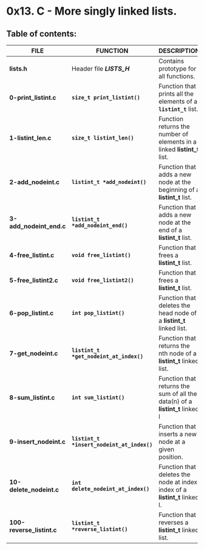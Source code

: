 # 0x13. C - More singly linked lists.

## Table of contents:

|          FILE           |                 FUNCTION                   |                                 DESCRIPTION                                  |
| ----------------------- | ------------------------------------------ | ---------------------------------------------------------------------------- |
| **lists.h**             | Header file **_LISTS_H_**                  | Contains prototype for all functions.                                        |
| **0-print_listint.c**   | **`size_t print_listint()`**               | Function that prints all the elements of a **`listint_t`** list.             |
| **1-listint_len.c**     | **`size_t listint_len()`**                 | Function returns the number of elements in a linked **listint_t** list.      |
| **2-add_nodeint.c**     | **`listint_t *add_nodeint()`**             | Function that adds a new node at the beginning of a **listint_t** list.      |
| **3-add_nodeint_end.c** | **`listint_t *add_nodeint_end()`**         | Function that adds a new node at the end of a **listint_t** list.            |
| **4-free_listint.c**    | **`void free_listint()`**                  | Function that frees a **listint_t** list.                                    |
| **5-free_listint2.c**   | **`void free_listint2()`**                 | Function that frees a **listint_t** list.                                    |
| **6-pop_listint.c**     | **`int pop_listint()`**                    | Function that deletes the head node of a **listint_t** linked list.          |
| **7-get_nodeint.c**     | **`listint_t *get_nodeint_at_index()`**    | Function that returns the nth node of a **listint_t** linked list.           |
| **8-sum_listint.c**     | **`int sum_listint()`**                    | Function that returns the sum of all the data(n) of a **listint_t** linked l |
| **9-insert_nodeint.c**  | **`listint_t *insert_nodeint_at_index()`** | Function that inserts a new node at a given position.                        |
| **10-delete_nodeint.c** | **`int delete_nodeint_at_index()`**        | Function that deletes the node at index index of a **listint_t** linked l.       |
| **100-reverse_listint.c**| **`listint_t *reverse_listint()`**        | Function that reverses a **listint_t** linked list.                          |

